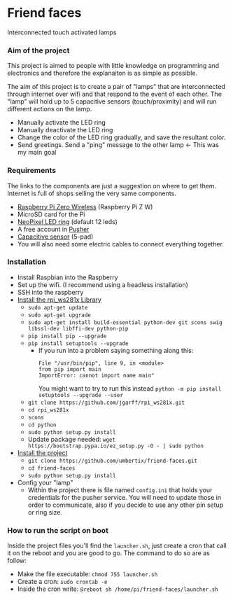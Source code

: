 # Friend faces

Interconnected touch activated lamps

### Aim of the project
This project is aimed to people with little knowledge on programming and electronics and therefore the explanaiton is as simple as possible.

The aim of this project is to create a pair of "lamps" that are interconnected through internet over wifi and that respond to the event of each other.
The "lamp" will hold up to 5 capacitive sensors (touch/proximity) and will run different actions on the lamp.

- Manually activate the LED ring
- Manually deactivate the LED ring
- Change the color of the LED ring gradually, and save the resultant color.
- Send greetings. Send a "ping" message to the other lamp <- This was my main goal

### Requirements
The links to the components are just a suggestion on where to get them. Internet is full of shops selling the very same components.
- [Raspberry Pi Zero Wireless](https://www.adafruit.com/product/3400) (Raspberry Pi Z W)
- MicroSD card for the Pi
- [NeoPixel LED ring](https://www.adafruit.com/product/1643) (default 12 leds)
- A free account in [Pusher](www.pusher.com)
- [Capacitive sensor]((https://www.adafruit.com/product/1362)) (5-pad)
- You will also need some electric cables to connect everything together. 

### Installation

- Install Raspbian into the Raspberry
- Set up the wifi. (I recommend using a headless installation)
- SSH into the raspberry
- [Install the rpi_ws281x Library](https://learn.adafruit.com/neopixels-on-raspberry-pi/software)
    - `sudo apt-get update`
    - `sudo apt-get upgrade`
    - `sudo apt-get install build-essential python-dev git scons swig libssl-dev libffi-dev python-pip`
    - `pip install pip --upgrade`
    - `pip install setuptools --upgrade`
        - If you run into a problem saying something along this:
            ```Traceback (most recent call last):
            File "/usr/bin/pip", line 9, in <module>
            from pip import main
            ImportError: cannot import name main"
            ```
            You might want to try to run this instead `python -m pip install setuptools --upgrade --user`
    - `git clone https://github.com/jgarff/rpi_ws281x.git`
    - `cd rpi_ws281x`
    - `scons`
    - `cd python`
    - `sudo python setup.py install`
    - Update package needed: `wget https://bootstrap.pypa.io/ez_setup.py -O - | sudo python`
- [Install the project](https://github.com/umbertix/friend-faces)
    - `git clone https://github.com/umbertix/friend-faces.git`
    - `cd friend-faces`
    - `sudo python setup.py install`
- Config your "lamp"
    - Within the project there is file named `config.ini` that holds your credentials for the pusher service.
    You will need to update those in order to communicate, also if you decide to use any other pin setup or ring size.

### How to run the script on boot
Inside the project files you'll find the `launcher.sh`, just create a cron that call it on the reboot and you are good to go.
The command to do so are as follow:
- Make the file executable: `chmod 755 launcher.sh`
- Create a cron: `sudo crontab -e`
- Inside the cron write: `@reboot sh /home/pi/friend-faces/launcher.sh`
